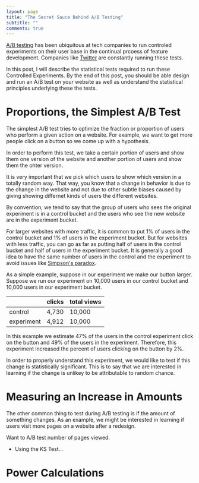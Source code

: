 ```yaml
---
layout: page
title: "The Secret Sauce Behind A/B Testing"
subtitle: ""
comments: true
---
```


[A/B testing](http://en.wikipedia.org/wiki/A/B_testing) has been
ubiquitous at tech companies to run controled experiments on their
user base in the continual prcoess of feature development.  Companies
like [Twitter](https://blog.twitter.com/2013/experiments-twitter)
are constantly running these tests.

In this post, I will describe the statistical tests required to run
these Controlled Experiments.  By the end of this post, you should
be able design and run an A/B test on your website as well as
understand the statistical principles underlying these the tests.

# Proportions, the Simplest A/B Test

The simplest A/B test tries to optimize the fraction or proportion
of users who perform a given action on a website. For example, we
want to get more people click on a button so we come up with a
hypothesis.

In order to perform this test, we take a certain portion of users
and show them one version of the website and another
portion of users and show them the ohter version.

It is very important that we pick which users to show which version
in a totally random way.  That way, you know that a change in
behavior is due to the change in the website and not due to other
subtle biases caused by giving showing differnet kinds of users the
different websites.

By convention, we tend to say that the group of users who
sees the original experiment is in a control bucket
and the users who see the new website are in the
experiment bucket. 

For larger websites with more traffic,
it is common to put 1% of users in the control bucket and 1% of
users in the experiment bucket.  But for websites with less traffic,
you can go as far as putting half of users in the control bucket
and half of users in the experiment bucket.  It is generally a good
idea to have the same number of users in the control and the
experiment to avoid issues like [Simpson's
paradox](http://en.wikipedia.org/wiki/Simpson's_paradox).

As a simple example, suppose in our experiment we make our button
larger. Suppose we run our experiment on 10,000 users in our control
bucket and 10,000 users in our experiment bucket.

|            | clicks | total views |
| ---------- | ------ | ----------- |
| control    |  4,730 |     10,000  |
| experiment |  4,912 |     10,000  |

In this example we estimate 47% of the users in the control experiment
click on the button and 49% of the users in the experiment. Therefore,
this experiment increased the percent of users clicking on the
button by 2%.

In order to properly understand this experiment, we would like to
test if this change is statistically significant. This is to say
that we are interested in learning if the change is unlikey to be
attributable to random chance.

# Measuring an Increase in Amounts

The other common thing to test during A/B testing is if
the amount of something changes. As an example, we might
be interested in learning if users visit more pages on
a website after a redesign.

Want to A/B test number of pages viewed.

* Using the KS Test...

# Power Calculations 


